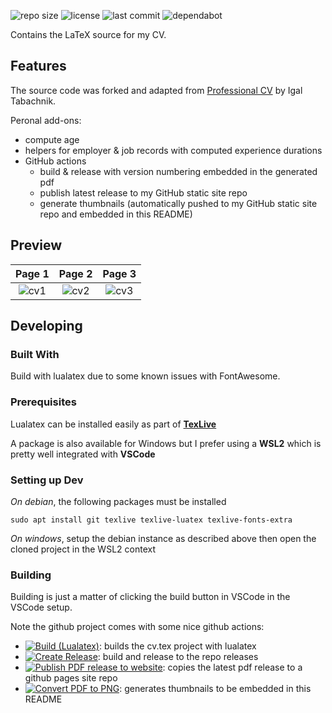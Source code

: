 ![repo size](https://img.shields.io/github/repo-size/maxpowis/cv)
![license](https://img.shields.io/github/license/maxpowis/cv)
![last commit](https://img.shields.io/github/last-commit/maxpowis/cv)
![dependabot](https://badgen.net/dependabot/badgen/maxpowis/cv?icon=dependabot)

Contains the LaTeX source for my CV.

## Features

The source code was forked and adapted from [Professional CV](https://github.com/hmemcpy/cv) by Igal Tabachnik.

Peronal add-ons:

* compute age
* helpers for employer & job records with computed experience durations
* GitHub actions
  * build & release with version numbering embedded in the generated pdf
  * publish latest release to my  GitHub    static site repo
  * generate thumbnails (automatically pushed to my  GitHub   static site repo and embedded in this README)

## Preview

Page 1 | Page 2 | Page 3
:--------------:|:---------------:|:---------------:
![cv1](https://max.pow.is/assets/img/cv/cv-00.png)| ![cv2](https://max.pow.is/assets/img/cv/cv-01.png)| ![cv3](https://max.pow.is/assets/img/cv/cv-02.png)

## Developing

### Built With
Build with lualatex due to some known issues with FontAwesome.

### Prerequisites

Lualatex can be installed easily as part of **[TexLive](https://www.tug.org/texlive/quickinstall.html)**

A package is also available for Windows but I prefer using a **WSL2** which is pretty well integrated with **VSCode**

### Setting up Dev

*On debian*, the following packages must be installed

```shell
sudo apt install git texlive texlive-luatex texlive-fonts-extra
```

*On windows*, setup the debian instance as described above then open the cloned project in the WSL2 context

### Building

Building is just a matter of clicking the build button in VSCode in the VSCode setup.

Note the github project comes with some nice github actions:
* [![Build (Lualatex)](https://github.com/maxpowis/cv/actions/workflows/build.yml/badge.svg)](https://github.com/maxpowis/cv/actions/workflows/build.yml): builds the cv.tex project with lualatex
* [![Create Release](https://github.com/maxpowis/cv/actions/workflows/release.yml/badge.svg)](https://github.com/maxpowis/cv/actions/workflows/release.yml): build and release to the repo releases
* [![Publish PDF release to website](https://github.com/maxpowis/cv/actions/workflows/deploy.yml/badge.svg)](https://github.com/maxpowis/cv/actions/workflows/deploy.yml): copies the latest pdf release to a github pages site repo
* [![Convert PDF to PNG](https://github.com/maxpowis/cv/actions/workflows/png.yml/badge.svg)](https://github.com/maxpowis/cv/actions/workflows/png.yml): generates thumbnails to be embedded in this README
